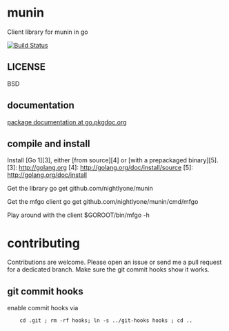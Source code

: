 munin
============

Client library for munin in go

[![Build Status][1]][2]

[1]: https://secure.travis-ci.org/nightlyone/munin.png
[2]: http://www.travis-ci.org/nightlyone/munin


LICENSE
-------
BSD

documentation
-------------
[package documentation at go.pkgdoc.org](http://go.pkgdoc.org/github.com/nightlyone/munin)

compile and install
-------------------
Install [Go 1][3], either [from source][4] or [with a prepackaged binary][5].
[3]: http://golang.org
[4]: http://golang.org/doc/install/source
[5]: http://golang.org/doc/install

Get the library
	go get github.com/nightlyone/munin

Get the mfgo client
	go get github.com/nightlyone/munin/cmd/mfgo

Play around with the client
	$GOROOT/bin/mfgo -h

contributing
============

Contributions are welcome. Please open an issue or send me a pull request for a dedicated branch.
Make sure the git commit hooks show it works.

git commit hooks
-----------------------
enable commit hooks via

        cd .git ; rm -rf hooks; ln -s ../git-hooks hooks ; cd ..

